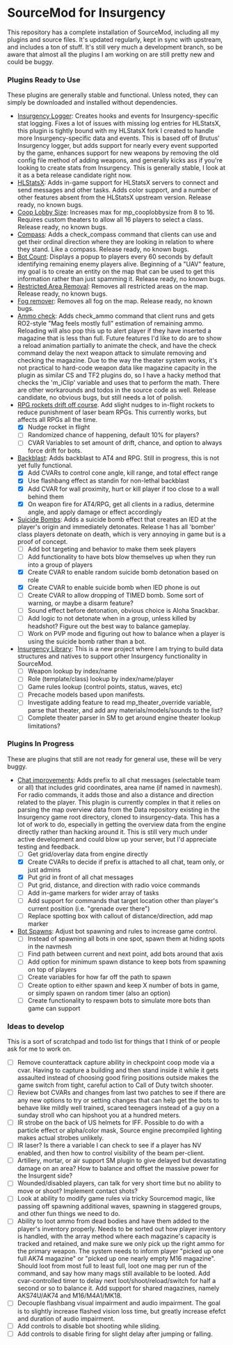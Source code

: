 # SourceMod for Insurgency
This repository has a complete installation of SourceMod, including all my plugins and source files. It's updated regularly, kept in sync with upstream, and includes a ton of stuff. It's still very much a development branch, so be aware that almost all the plugins I am working on are still pretty new and could be buggy.

### Plugins Ready to Use
These plugins are generally stable and functional. Unless noted, they can simply be downloaded and installed without dependencies.
* [Insurgency Logger](plugins/ins_logger.smx?raw=true): Creates hooks and events for Insurgency-specific stat logging. Fixes a lot of issues with missing log entries for HLStatsX, this plugin is tightly bound with my HLStatsX fork I created to handle more Insurgency-specific data and events. This is based off of Brutus' Insurgency logger, but adds support for nearly every event supported by the game, enhances support for new weapons by removing the old config file method of adding weapons, and generally kicks ass if you're looking to create stats from Insurgency. This is generally stable, I look at it as a beta release candidate right now.
* [HLStatsX](plugins/hlstatsx.smx?raw=true): Adds in-game support for HLStatsX servers to connect and send messages and other tasks. Adds color support, and a number of other features absent from the HLStatsX upstream version. Release ready, no known bugs.
* [Coop Lobby Size](plugins/cooplobby.smx?raw=true): Increases max for mp_cooplobbysize from 8 to 16. Requires custom theaters to allow all 16 players to select a class. Release ready, no known bugs.
* [Compass](plugins/compass.smx?raw=true): Adds a check_compass command that clients can use and get their ordinal direction where they are looking in relation to where they stand. Like a compass. Release ready, no known bugs.
* [Bot Count](plugins/botcount.smx?raw=true): Displays a popup to players every 60 seconds by default identifying remaining enemy players alive. Beginning of a "UAV" feature, my goal is to create an entity on the map that can be used to get this information rather than just spamming it. Release ready, no known bugs.
* [Restricted Area Removal](plugins/restrictedarea.smx?raw=true): Removes all restricted areas on the map. Release ready, no known bugs.
* [Fog remover](plugins/nofog.smx?raw=true): Removes all fog on the map. Release ready, no known bugs.
* [Ammo check](plugins/ammocheck.smx?raw=true): Adds check_ammo command that client runs and gets RO2-style "Mag feels mostly full" estimation of remaining ammo. Reloading will also pop this up to alert player if they have inserted a magazine that is less than full. Future features I'd like to do are to show a reload animation partially to animate the check, and have the check command delay the next weapon attack to simulate removing and checking the magazine. Due to the way the theater system works, it's not practical to hard-code weapon data like magazine capacity in the plugin as similar CS and TF2 plugins do, so I have a hacky method that checks the 'm_iClip' variable and uses that to perform the math. There are other workarounds and todos in the source code as well. Release candidate, no obvious bugs, but still needs a lot of polish.
* [RPG rockets drift off course](plugins/rpgdrift.smx?raw=true). Add slight nudges to in-flight rockets to reduce punishment of laser beam RPGs. This currently works, but affects all RPGs all the time.
  * [X] Nudge rocket in flight
  * [ ] Randomized chance of happening, default 10% for players?
  * [ ] CVAR Variables to set amount of drift, chance, and option to always force drift for bots.
* [Backblast](plugins/backblast.smx?raw=true): Adds backblast to AT4 and RPG. Still in progress, this is not yet fully functional.
  * [X] Add CVARs to control cone angle, kill range, and total effect range
  * [X] Use flashbang effect as standin for non-lethal backblast
  * [X] Add CVAR for wall proximity, hurt or kill player if too close to a wall behind them
  * [X] On weapon fire for AT4/RPG, get all clients in a radius, determine angle, and apply damage or effect accordingly
* [Suicide Bombs](plugins/suicide_bomb.smx?raw=true): Adds a suicide bomb effect that creates an IED at the player's origin and immediately detonates. Release 1 has all 'bomber' class players detonate on death, which is very annoying in game but is a proof of concept.
  * [ ] Add bot targeting and behavior to make them seek players
  * [ ] Add functionality to have bots blow themselves up when they run into a group of players
  * [X] Create CVAR to enable random suicide bomb detonation based on role
  * [X] Create CVAR to enable suicide bomb when IED phone is out
  * [ ] Create CVAR to allow dropping of TIMED bomb. Some sort of warning, or maybe a disarm feature?
  * [ ] Sound effect before detonation, obvious choice is Aloha Snackbar.
  * [ ] Add logic to not detonate when in a group, unless killed by headshot? Figure out the best way to balance gameplay.
  * [ ] Work on PVP mode and figuring out how to balance when a player is using the suicide bomb rather than a bot.
* [Insurgency Library](scripting/insurgency.sp): This is a new project where I am trying to build data structures and natives to support other Insurgency functionality in SourceMod.
  * [ ] Weapon lookup by index/name
  * [ ] Role (template/class) lookup by index/name/player
  * [ ] Game rules lookup (control points, status, waves, etc)
  * [ ] Precache models based upon manifests.
  * [ ] Investigate adding feature to read mp_theater_override variable, parse that theater, and add any materials/models/sounds to the list?
  * [ ] Complete theater parser in SM to get around engine theater lookup limitations?

### Plugins In Progress
These are plugins that still are not ready for general use, these will be very buggy.
* [Chat improvements](scripting/navmesh-chat.sp): Adds prefix to all chat messages (selectable team or all) that includes grid coordinates, area name (if named in navmesh). For radio commands, it adds those and also a distance and direction related to the player. This plugin is currently complex in that it relies on parsing the map overview data from the Data repository existing in the Insurgency game root directory, cloned to insurgency-data. This has a lot of work to do, especially in getting the overview data from the engine directly rather than hacking around it. This is still very much under active development and could blow up your server, but I'd appreciate testing and feedback.
  * [ ] Get grid/overlay data from engine directly
  * [X] Create CVARs to decide if prefix is attached to all chat, team only, or just admins
  * [X] Put grid in front of all chat messages
  * [ ] Put grid, distance, and direction with radio voice commands
  * [ ] Add in-game markers for wider array of tasks
  * [ ] Add support for commands that target location other than player's current position (i.e. "grenade over there")
  * [ ] Replace spotting box with callout of distance/direction, add map marker
* [Bot Spawns](scripting/botspawns.sp): Adjust bot spawning and rules to increase game control.
  * [ ] Instead of spawning all bots in one spot, spawn them at hiding spots in the navmesh
  * [ ] Find path between current and next point, add bots around that axis
  * [ ] Add option for minimum spawn distance to keep bots from spawning on top of players
  * [ ] Create variables for how far off the path to spawn
  * [ ] Create option to either spawn and keep X number of bots in game, or simply spawn on random timer (also an option)
  * [ ] Create functionality to respawn bots to simulate more bots than game can support

### Ideas to develop
This is a sort of scratchpad and todo list for things that I think of or people ask for me to work on.
* [ ] Remove counterattack capture ability in checkpoint coop mode via a cvar. Having to capture a building and then stand inside it while it gets assaulted instead of choosing good firing positions outside makes the game switch from tight, careful action to Call of Duty twitch shooter.
* [ ] Review bot CVARs and changes from last two patches to see if there are any new options to try or setting changes that can help get the bots to behave like mildly well trained, scared teenagers instead of a guy on a sunday stroll who can hipshoot you at a hundred meters.
* [ ] IR strobe on the back of US helmets for IFF. Possible to do with a particle effect or alpha/color mask, Source engine precompiled lighting makes actual strobes unlikely.
* [ ] IR laser? Is there a variable I can check to see if a player has NV enabled, and then how to control visibility of the beam per-client.
* [ ] Artillery, mortar, or air support SM plugin to give delayed but devastating damage on an area? How to balance and offset the massive power for the Insurgent side?
* [ ] Wounded/disabled players, can talk for very short time but no ability to move or shoot? Implement contact shots?
* [ ] Look at ability to modify game rules via tricky Sourcemod magic, like passing off spawning additional waves, spawning in staggered groups, and other fun things we need to do.
* [ ] Ability to loot ammo from dead bodies and have them added to the player's inventory properly. Needs to be sorted out how player inventory is handled, with the array method where each magazine's capacity is tracked and retained, and make sure we only pick up the right ammo for the primary weapon. The system needs to inform player "picked up one full AK74 magazine" or "picked up one nearly empty M16 magazine". Should loot from most full to least full, loot one mag per run of the command, and say how many mags still available to be looted. Add cvar-controlled timer to delay next loot/shoot/reload/switch for half a second or so to balance it. Add support for shared magazines, namely AKS74U/AK74 and M16/M4A1/MK18.
* [ ] Decouple flashbang visual impairment and audio impairment. The goal is to slightly increase flashed vision loss time, but greatly increase efefct and duration of audio impairment.
* [ ] Add controls to disable bot shooting while sliding.
* [ ] Add controls to disable firing for slight delay after jumping or falling.
